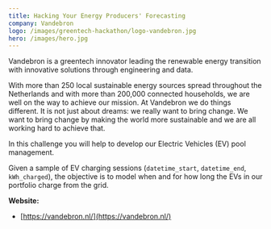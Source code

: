 ```yaml
---
title: Hacking Your Energy Producers' Forecasting
company: Vandebron
logo: /images/greentech-hackathon/logo-vandebron.jpg
hero: /images/hero.jpg
---
```


Vandebron is a greentech innovator leading the renewable energy transition with innovative solutions through engineering and data.

With more than 250 local sustainable energy sources spread throughout the Netherlands and with more than 200,000 connected households, we are well on the way to achieve our mission. At Vandebron we do things different. It is not just about dreams: we really want to bring change. We want to bring change by making the world more sustainable and we are all working hard to achieve that.

In this challenge you will help to develop our Electric Vehicles (EV) pool management. 

Given a sample of EV charging sessions (`datetime_start`, `datetime_end`, `kWh_charged`), the objective is to model when and for how long the EVs in our portfolio charge from the grid. 


**Website:**

- [https://vandebron.nl/](https://vandebron.nl/)
